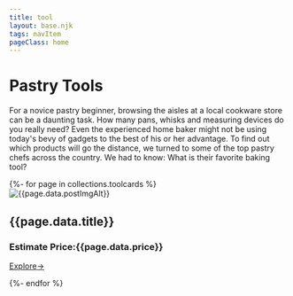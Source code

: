 ```yaml
---
title: tool
layout: base.njk
tags: navItem
pageClass: home
---
```

 <main>
 <h1 class="toolstitle">Pastry Tools</h1> 
<p class=tooltexts>For a novice pastry beginner, browsing the aisles at a local cookware store can be a daunting task. How many pans, whisks and measuring devices do you really need? Even the experienced home baker might not be using today's bevy of gadgets to the best of his or her advantage. To find out which products will go the distance, we turned to some of the top pastry chefs across the country. We had to know: What is their favorite baking tool? </p>
     <selection class="tools-card">  
{%- for page in collections.toolcards %}
<div class="toolmaincontainer">
  <div class="toolmaincard">
   <div class="imgBx">
   <img src="{{page.data.postImg}}" alt="{{page.data.postImgAlt}}" >
        </div>
  <div class="contentBx">
      <h2 class="project-title">{{page.data.title}}</h2>
      <div class="price">
        <h3 class="project-price">Estimate Price:{{page.data.price}}</h2> 
      </div>
      <a href="{{page.url}}">Explore<span>&rarr;</span></a>
  </div>
  </div>
</div>

{%- endfor %}
  </selection>
    </main>

